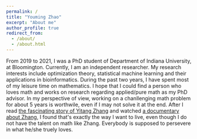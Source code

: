 ```yaml
---
permalink: /
title: "Youming Zhao"
excerpt: "About me"
author_profile: true
redirect_from: 
  - /about/
  - /about.html
---
```


From 2019 to 2021, I was a PhD student of Department of Indiana University, at Bloomington. Currently, I am an independent researcher. My research interests include optimization theory, statistical machine learning and their applications in bioinformatics. During the past two years, I have spent most of my leisure time on mathematics. I hope that I could find a person who loves math and works on research regarding applied/pure math as my PhD advisor.  In my perspective of view, working on a chanllenging math problem for about 5 years is worthwile, even if I may not solve it at the end. After I read [the fascinating story of Yitang Zhang](https://www.newyorker.com/magazine/2015/02/02/pursuit-beauty) and watched [a documentary about Zhang](https://www.youtube.com/watch?v=3JklVkYq3NM), I found that's exactly the way I want to live, even though I do not have the talent on math like Zhang. Everybody is supposed to persevere in what he/she truely loves.


